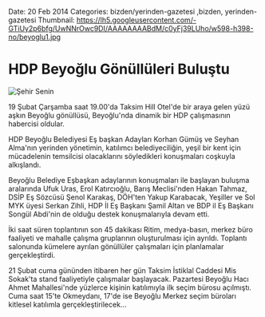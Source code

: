 Date: 20 Feb 2014
Categories: bizden/yerinden-gazetesi ,bizden, yerinden-gazetesi
Thumbnail: https://lh5.googleusercontent.com/-GTiUy2p6bfg/UwNNrOwc9DI/AAAAAAAABdM/c0yFj39LUho/w598-h398-no/beyoglu1.jpg


# HDP Beyoğlu Gönüllüleri Buluştu

![Şehir Senin](https://lh5.googleusercontent.com/-GTiUy2p6bfg/UwNNrOwc9DI/AAAAAAAABdM/c0yFj39LUho/w598-h398-no/beyoglu1.jpg)

19 Şubat Çarşamba saat 19.00'da Taksim Hill Otel'de  bir araya gelen yüzü aşkın Beyoğlu gönüllüsü, Beyoğlu'nda dinamik bir HDP çalışmasının habercisi oldular. 

HDP Beyoğlu Belediyesi Eş başkan Adayları Korhan Gümüş ve Seyhan Alma'nın yerinden yönetimin, katılımcı belediyeciliğin, yeşil bir kent için mücadelenin temsilcisi olacaklarını söyledikleri konuşmaları coşkuyla alkışlandı. 

Beyoğlu Belediye Eşbaşkan adaylarının konuşmaları ile başlayan buluşma aralarında Ufuk Uras, Erol Katırcıoğlu, Barış Meclisi'nden Hakan Tahmaz, DSİP Eş Sözcüsü Şenol Karakaş, DÖH'ten Yakup Karabacak, Yeşiller ve Sol MYK üyesi Serkan Zihli, HDP İl Eş Başkanı Şamil Altan ve BDP il Eş Başkanı Songül Abdi'nin de olduğu destek konuşmalarıyla devam etti. 

İki saat süren toplantının son 45 dakikası Ritim, medya-basın, merkez büro faaliyeti ve mahalle çalışma gruplarının oluşturulması için ayrıldı. Toplantı salonunda kümelere ayrılan gönüllüler çalışmaları için planlamalar gerçekleştirdi.

21 Şubat cuma gününden itibaren her gün Taksim İstiklal Caddesi Mis Sokak'ta stand faaliyetiyle çalışmalar başlayacak. Pazartesi Beyoğlu Hacı Ahmet Mahallesi'nde yüzlerce kişinin katılımıyla ilk seçim bürosu açılmıştı. Cuma saat 15'te Okmeydanı, 17'de ise Beyoğlu Merkez seçim büroları kitlesel katılımla gerçekleştirilecek...





